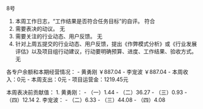8号
1. 本周工作日志，“工作结果是否符合任务目标”的自评。 符合
2. 需要表决的动议。 无
3. 需要关注的行业动态、用户反馈。 无
4. 针对上周五提交的行业动态、用户反馈，提出《作弊模式分析》或《行业发展评估》以及项目组行动建议，行动要明确预算、进度、工作结果、验收方式。 无

各专户余额和本期经营情况：
		- 黄勇刚 ￥887.04
		- 李宠波 ￥887.04
		- 本周收入：0元
		- 本周支出：0元
		- 项目运营金：1219.45元

本周表决前贡献值：
		1. 黄勇刚：
			- （一）1.44
			- （二）36.27
			- （三）0.93
			- （四）12.14
		2. 李宠波：
			- （二）6.33
			- （三）44.08
			- （四）4.08
